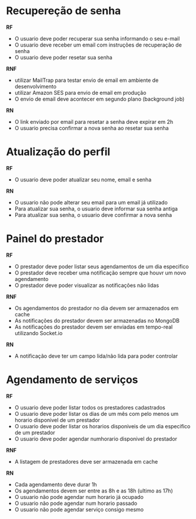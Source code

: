 # Recupereção de senha

**RF**

- O usuario deve poder recuperar sua senha informando o seu e-mail
- O usuario deve receber um email com instruções de recuperação de senha
- O usuario deve poder resetar sua senha

**RNF**

- utilizar MailTrap para testar envio de email em ambiente de desenvolvimento
- utilizar Amazon SES para envio de email em produção
- O envio de email deve acontecer em segundo plano (background job)

**RN**

- O link enviado por email para resetar a senha deve expirar em 2h
- O usuario precisa confirmar a nova senha ao resetar sua senha

# Atualização do perfil

**RF**

- O usuario deve poder atualizar seu nome, email e senha

**RN**

- O usuario não pode alterar seu email para um email já utilizado
- Para atualizar sua senha, o usuario deve informar sua senha antiga
- Para atualizar sua senha, o usuario deve confirmar a nova senha


# Painel do prestador

**RF**

- O prestador deve poder listar seus agendamentos de um dia especifico
- O prestador deve receber uma notificação sempre que houvr um novo agendamento
- O prestador deve poder visualizar as notificações não lidas

**RNF**

- Os agendamentos do prestador no dia devem ser armazenados em cache
- As notificações do prestador devem ser armazenadas no MongoDB
- As notificações do prestador devem ser enviadas em tempo-real utilizando Socket.io


**RN**

- A notificação deve ter um campo lida/não lida para poder controlar

# Agendamento de serviços

**RF**

- O usuario deve poder listar todos os prestadores cadastrados
- O usuario deve poder listar os dias de um mês com pelo menos um horario disponivel de um prestador
- O usuario deve poder listar os horarios disponiveis de um dia especifico de um prestador
- O usuario deve poder agendar numhorario disponivel do prestador

**RNF**

- A listagem de prestadores deve ser armazenada em cache

**RN**

- Cada agendamento deve durar 1h
- Os agendamentos devem ser entre as 8h e as 18h (ultimo as 17h)
- O usuario não pode agendar num horario já ocupado
- O usuario não pode agendar num horario passado
- O usuario não pode agendar serviço consigo mesmo
